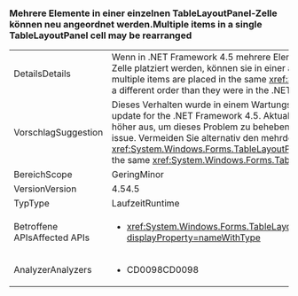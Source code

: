 ### <a name="multiple-items-in-a-single-tablelayoutpanel-cell-may-be-rearranged"></a><span data-ttu-id="50653-101">Mehrere Elemente in einer einzelnen TableLayoutPanel-Zelle können neu angeordnet werden.</span><span class="sxs-lookup"><span data-stu-id="50653-101">Multiple items in a single TableLayoutPanel cell may be rearranged</span></span>

|   |   |
|---|---|
|<span data-ttu-id="50653-102">Details</span><span class="sxs-lookup"><span data-stu-id="50653-102">Details</span></span>|<span data-ttu-id="50653-103">Wenn in .NET Framework 4.5 mehrere Elemente in derselben <xref:System.Windows.Forms.TableLayoutPanel?displayProperty=name>-Zelle platziert werden, können sie in einer anderen Reihenfolge als in .NET Framework 4.0 angezeigt werden.</span><span class="sxs-lookup"><span data-stu-id="50653-103">In the .NET Framework 4.5, if multiple items are placed in the same <xref:System.Windows.Forms.TableLayoutPanel?displayProperty=name> cell, they may be displayed in a different order than they were in the .NET Framework 4.0.</span></span>|
|<span data-ttu-id="50653-104">Vorschlag</span><span class="sxs-lookup"><span data-stu-id="50653-104">Suggestion</span></span>|<span data-ttu-id="50653-105">Dieses Verhalten wurde in einem Wartungsupdate für .NET Framework 4.5 rückgängig gemacht.</span><span class="sxs-lookup"><span data-stu-id="50653-105">This behavior was reverted in a servicing update for the .NET Framework 4.5.</span></span> <span data-ttu-id="50653-106">Aktualisieren Sie .NET Framework 4.5 oder führen Sie ein Upgrade auf .NET Framework 4.5.1 oder höher aus, um dieses Problem zu beheben.</span><span class="sxs-lookup"><span data-stu-id="50653-106">Please update the .NET Framework 4.5, or upgrade to .NET Framework 4.5.1 or later, to fix this issue.</span></span> <span data-ttu-id="50653-107">Vermeiden Sie alternativ den mehrdeutigen Fall von mehreren Elementen in derselben <xref:System.Windows.Forms.TableLayoutPanel?displayProperty=name>-Zelle.</span><span class="sxs-lookup"><span data-stu-id="50653-107">Alternatively, avoid the ambiguous case of multiple items in the same <xref:System.Windows.Forms.TableLayoutPanel?displayProperty=name> cell.</span></span>|
|<span data-ttu-id="50653-108">Bereich</span><span class="sxs-lookup"><span data-stu-id="50653-108">Scope</span></span>|<span data-ttu-id="50653-109">Gering</span><span class="sxs-lookup"><span data-stu-id="50653-109">Minor</span></span>|
|<span data-ttu-id="50653-110">Version</span><span class="sxs-lookup"><span data-stu-id="50653-110">Version</span></span>|<span data-ttu-id="50653-111">4.5</span><span class="sxs-lookup"><span data-stu-id="50653-111">4.5</span></span>|
|<span data-ttu-id="50653-112">Typ</span><span class="sxs-lookup"><span data-stu-id="50653-112">Type</span></span>|<span data-ttu-id="50653-113">Laufzeit</span><span class="sxs-lookup"><span data-stu-id="50653-113">Runtime</span></span>|
|<span data-ttu-id="50653-114">Betroffene APIs</span><span class="sxs-lookup"><span data-stu-id="50653-114">Affected APIs</span></span>|<ul><li><xref:System.Windows.Forms.TableLayoutControlCollection.Add(System.Windows.Forms.Control%2CSystem.Int32%2CSystem.Int32)?displayProperty=nameWithType></li></ul>|
|<span data-ttu-id="50653-115">Analyzer</span><span class="sxs-lookup"><span data-stu-id="50653-115">Analyzers</span></span>|<ul><li><span data-ttu-id="50653-116">CD0098</span><span class="sxs-lookup"><span data-stu-id="50653-116">CD0098</span></span></li></ul>|

